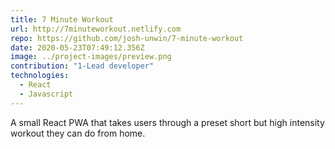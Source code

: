 ```yaml
---
title: 7 Minute Workout
url: http://7minuteworkout.netlify.com
repo: https://github.com/josh-unwin/7-minute-workout
date: 2020-05-23T07:49:12.356Z
image: ../project-images/preview.png
contribution: "1-Lead developer"
technologies:
  - React
  - Javascript
---
```

A small React PWA that takes users through a preset short but high intensity workout they can do from home.